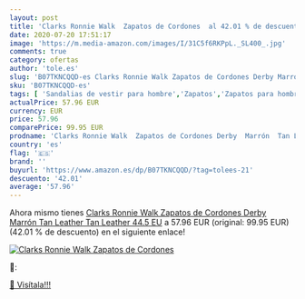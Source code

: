 ```yaml
---
layout: post
title: 'Clarks Ronnie Walk  Zapatos de Cordones  al 42.01 % de descuento'
date: 2020-07-20 17:51:17
image: 'https://m.media-amazon.com/images/I/31C5f6RKPpL._SL400_.jpg'
comments: true
category: ofertas
author: 'tole.es'
slug: 'B07TKNCQQD-es Clarks Ronnie Walk Zapatos de Cordones Derby Marrón Tan...'
sku: 'B07TKNCQQD-es'
tags: [ 'Sandalias de vestir para hombre','Zapatos','Zapatos para hombre','Zapatos y complementos','zapatos', ]
actualPrice: 57.96 EUR
currency: EUR
price: 57.96
comparePrice: 99.95 EUR
prodname: 'Clarks Ronnie Walk  Zapatos de Cordones Derby  Marrón  Tan Leather Tan Leather   44.5 EU'
country: 'es'
flag: '🇪🇸'
brand: ''
buyurl: 'https://www.amazon.es/dp/B07TKNCQQD/?tag=tolees-21'
descuento: '42.01'
average: '57.96'
---
```


Ahora mismo tienes [Clarks Ronnie Walk  Zapatos de Cordones Derby  Marrón  Tan Leather Tan Leather   44.5 EU](https://www.amazon.es/dp/B07TKNCQQD/?tag=tolees-21) a 57.96 EUR (original: 99.95 EUR) (42.01 %  de descuento) en el siguiente enlace!

[![Clarks Ronnie Walk  Zapatos de Cordones ](https://m.media-amazon.com/images/I/31C5f6RKPpL._SL400_.jpg)](https://www.amazon.es/dp/B07TKNCQQD/?tag=tolees-21)

🔎:


[🛒 Visítala!!!](https://www.amazon.es/dp/B07TKNCQQD/?tag=tolees-21)
